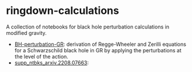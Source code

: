 # ringdown-calculations
A collection of notebooks for black hole perturbation calculations in modified gravity.

- [BH-perturbation-GR](https://github.com/sergisl/ringdown-calculations/blob/main/BH-perturbations-GR.nb): derivation of Regge-Wheeler and Zerilli equations for a Schwarzschild black hole in GR by applying the perturbations at the level of the action.
- [supp_ntbks_arxiv.2208.07663](https://github.com/reggiebernardo/notebooks/tree/main/supp_ntbks_arxiv.2208.07663):
